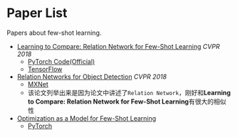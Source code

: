# Paper List
Papers about few-shot learning. 

- [Learning to Compare: Relation Network for Few-Shot Learning](https://arxiv.org/abs/1711.06025) *CVPR 2018*
  - [PyTorch Code(Official)](https://github.com/lzrobots/LearningToCompare_ZSL)
  - [TensorFlow](https://github.com/prolearner/LearningToCompareTF)
- [Relation Networks for Object Detection](https://arxiv.org/abs/1711.11575) *CVPR 2018*
  - [MXNet](https://github.com/msracver/Relation-Networks-for-Object-Detection)
  - 该论文列举出来是因为论文中讲述了`Relation Network`，刚好和**Learning to Compare: Relation Network for Few-Shot Learning**有很大的相似性
- [Optimization as a Model for Few-Shot Learning](https://openreview.net/pdf?id=rJY0-Kcll)
  - [PyTorch](https://github.com/gitabcworld/FewShotLearning)

